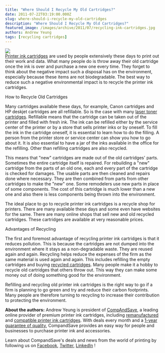 ```yaml
---
title: "Where Should I Recycle My Old Cartridges?"
date: 2011-07-22T03:19:00.000Z
slug: where-should-i-recycle-my-old-cartridges
description: "Where Should I Recycle My Old Cartridges?"
featured_image: /images/archive/2011/07/recycling-ink-cartridges.jpg
authors: Andrew Yeung
tags: [recycling cartridges]
---
```


[![](/blog/images/recycling-ink-cartridges.jpg)](/blog/images/recycling-ink-cartridges.jpg)  
[Printer ink cartridges](https://www.compandsave.com/) are used by people extensively these days to print out their work and data. What many people do is throw away their old cartridge once the ink is over and purchase a new one every time. They forget to think about the negative impact such a disposal has on the environment, especially because these items are not biodegradable. The best way to reduce such a negative environmental impact is to recycle the printer ink cartridges.

How to Recycle Old Cartridges

Many cartridges available these days, for example, Canon cartridges and HP deskjet cartridges are all refillable. So is the case with many [laser toner cartridges](https://www.compandsave.com/). Refillable means that the cartridge can be taken out of the printer and filled with fresh ink. The ink can be refilled either by the service center of the printer or by a store that sells printer inks or by oneself. To fill the ink in the cartridge oneself, it is essential to learn how to do the filling. A person from the printer store or service center can show you how to go about it. It is also essential to have a jar of the inks available in the office for the refilling. Other than refilling cartridges are also recycled.

This means that "new" cartridges are made out of the old cartridges' parts. Sometimes the entire cartridge itself is repaired. For rebuilding a "new" cartridge from the parts of an old one, each and every part of the cartridge is checked for damages. The usable parts are then cleaned and repairs done where necessary. They are then combined from parts from other cartridges to make the "new" one. Some remodelers use new parts in place of some components. The cost of this cartridge is much lower than a new one and also there is less components being thrown into the environment.

The ideal place to go to recycle printer ink cartridges is a recycle shop for printers. There are many available these days and some even have websites for the same. There are many online shops that sell new and old recycled cartridges. These cartridges are available at very reasonable prices.

Advantages of Recycling

The first and foremost advantage of recycling printer ink cartridges is that it reduces pollution. This is because the cartridges are not dumped into the environment where it stays as a non-degradable waste. They are reused again and again. Recycling helps reduce the expenses of the firm as the same material is used again and again. This includes refilling the empty cartridges and buying [recycled cartridges](https://www.compandsave.com/). Many people make it a hobby to recycle old cartridges that others throw out. This way they can make some money out of doing something good for the environment.

Refilling and recycling old printer ink cartridges is the right way to go if a firm is planning to go green and try and reduce their carbon footprints. Many people are therefore turning to recycling to increase their contribution to protecting the environment.

  
**About the authors:** Andrew Yeung is president of [CompAndSave](https://www.compandsave.com/), a leading online provider of premium printer ink cartridges, including [remanufactured](https://www.compandsave.com/help) and [compatible printer ink cartridges](https://www.compandsave.com/help). With deals every month and a [1-year guarantee of quality](https://www.compandsave.com/help), CompandSave provides an easy way for people and businesses to purchase printer ink and accessories.

Learn about CompandSave's deals and news from the world of printing by following us on [Facebook](https://www.facebook.com/compandsave.ink), [Twitter](https://twitter.com/compandsave), [LinkedIn](https://www.linkedin.com) !